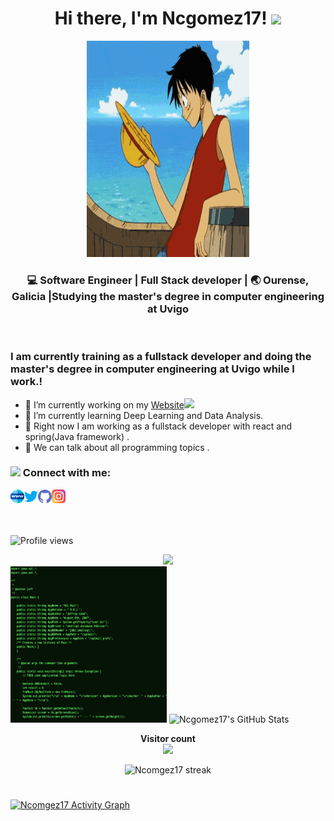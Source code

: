 <div align="center">
  <h1> 
    Hi there, I'm Ncgomez17!<a href="https://ncgomez17.github.io/PersonalPage/"></a> <img src="https://media.giphy.com/media/hvRJCLFzcasrR4ia7z/giphy.gif" width="3px"></h1>
</div> 

<p align="center">
  <img width="260" height="346" src="https://raw.githubusercontent.com/ncgomez17/ncgomez17/master/one_piece.gif">
</p>

<div align="center">
<h3> 💻 Software Engineer | Full Stack developer | 🌏 Ourense, Galicia |Studying the master's degree in computer engineering at Uvigo </h3> 
</div>
</br>


### I am currently training as a fullstack developer and doing the master's degree in computer engineering at Uvigo while I work.!
 - 🔭 I’m currently working on my [Website](https://ncgomez17.github.io/PersonalPage/)<img src="https://media.giphy.com/media/WUlplcMpOCEmTGBtBW/giphy.gif" width="50">
  - 🌱 I’m currently learning Deep Learning and Data Analysis.
  - 💬 Right now I am working as a fullstack developer with react and spring(Java framework) .
  - 💬 We can talk about all programming topics .

### <img height="30" src="https://media.giphy.com/media/WUlplcMpOCEmTGBtBW/giphy.gif"/> Connect with me:

[<img align="left" alt="ncgomez17" width="22px" src="https://raw.githubusercontent.com/ncgomez17/ncgomez17/master/web.svg" />][website]
[<img align="left" alt="ncgomez17 | Twitter" width="22px" src="https://raw.githubusercontent.com/ncgomez17/ncgomez17/master/twitter.svg" />][twitter]
[<img align="left" alt="ncgomez17 | Github" width="22px" src="https://raw.githubusercontent.com/ncgomez17/ncgomez17/master/github.svg" />][github]
[<img align="left" alt="ncgomez17 | Instagram" width="22px" src="https://raw.githubusercontent.com/ncgomez17/ncgomez17/master/instagram.svg" />][instagram]
<br />
<br />
</p>

#
![Profile views](https://gpvc.arturio.dev/ncgomez17)

<div align="center">
  <img src="https://github-readme-stats.vercel.app/api/top-langs/?username=ncgomez17&layout=compact&langs_count=10" />
</div>


<img width="250" height="250" src="https://raw.githubusercontent.com/ncgomez17/ncgomez17/master/tenor.gif"/>
<img src="https://github-readme-stats.vercel.app/api?username=ncgomez17&&show_icons=true&theme=radical&line_height=27&v=5" alt="Ncgomez17's GitHub Stats" />
<p align="center"> 
  <b>Visitor count</b><br>
  <img src="https://profile-counter.glitch.me/ncgomez17/count.svg" />
</p>

<div align="center">
  <img title="Ncomgez17 streak" alt="Ncomgez17 streak" src="https://github-readme-streak-stats.herokuapp.com/?user=ncgomez17&theme=black-ice&hide_border=true&stroke=0000&background=060A0CD0"/>
</div>

#

<a href="https://github.com/jmlgomez73"><img alt="Ncomgez17 Activity Graph" src="https://activity-graph.herokuapp.com/graph?username=ncgomez17&bg_color=0D1117&color=5BCDEC&line=5BCDEC&point=FFFFFF&hide_border=true" /></a>

[website]: https://ncgomez17.github.io/PersonalPage/
[twitter]: https://twitter.com/niquinho_cid
[github]: https://github.com/ncgomez17
[instagram]: https://www.instagram.com/nico_9cid/

<!--
**ncgomez17/ncgomez17** is a ✨ _special_ ✨ repository because its `README.md` (this file) appears on your GitHub profile.

Here are some ideas to get you started:

- 🔭 I’m currently working on ...
- 🌱 I’m currently learning ...
- 👯 I’m looking to collaborate on ...
- 🤔 I’m looking for help with ...
- 💬 Ask me about ...
- 📫 How to reach me: ...
- 😄 Pronouns: ...
- ⚡ Fun fact: ...
-->
